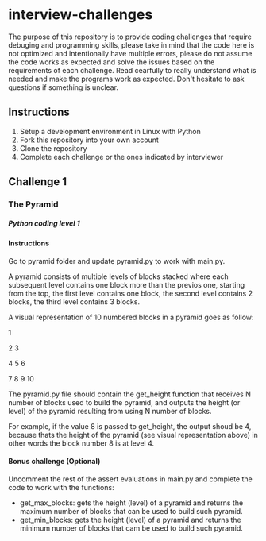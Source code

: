 # interview-challenges

The purpose of this repository is to provide coding challenges that require debuging and programming skills, please take in mind that the code here is not optimized and intentionally have multiple errors, please do not assume the code works as expected and solve the issues based on the requirements of each challenge. Read cearfully to really understand what is needed and make the programs work as expected. Don't hesitate to ask questions if something is unclear.

## Instructions

1. Setup a development environment in Linux with Python
2. Fork this repository into your own account
3. Clone the repository
4. Complete each challenge or the ones indicated by interviewer

## Challenge 1

### The Pyramid

##### Python coding level 1

#### Instructions

Go to pyramid folder and update pyramid.py to work with main.py.

A pyramid consists of multiple levels of blocks stacked where each subsequent level contains one block more than the previos one, starting from the top, the first level contains one block, the second level contains 2 blocks, the third level contains 3 blocks.

A visual representation of 10 numbered blocks in a pyramid goes as follow:

1

2 3

4 5 6

7 8 9 10

The pyramid.py file should contain the get_height function that receives N number of blocks used to build the pyramid, and outputs the height (or level) of the pyramid resulting from using N number of blocks.

For example, if the value 8 is passed to get_height, the output shoud be 4, because thats the height of the pyramid (see visual representation above) in other words the block number 8 is at level 4.

#### Bonus challenge (Optional)

Uncomment the rest of the assert evaluations in main.py and complete the code to work with the functions:

* get_max_blocks: gets the height (level) of a pyramid and returns the maximum number of blocks that can be used to build such pyramid.
* get_min_blocks: gets the height (level) of a pyramid and returns the minimum number of blocks that cam be used to build such pyramid.

